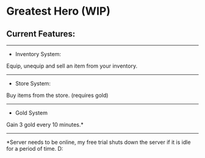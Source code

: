 # Greatest Hero (WIP)

## Current Features:
___
- Inventory System:

Equip, unequip and sell an item from your inventory.
___
- Store System: 

Buy items from the store. (requires gold)
___
- Gold System 

Gain 3 gold every 10 minutes.* 
___


*Server needs to be online, my free trial shuts down the server if it is idle for a period of time. D:
